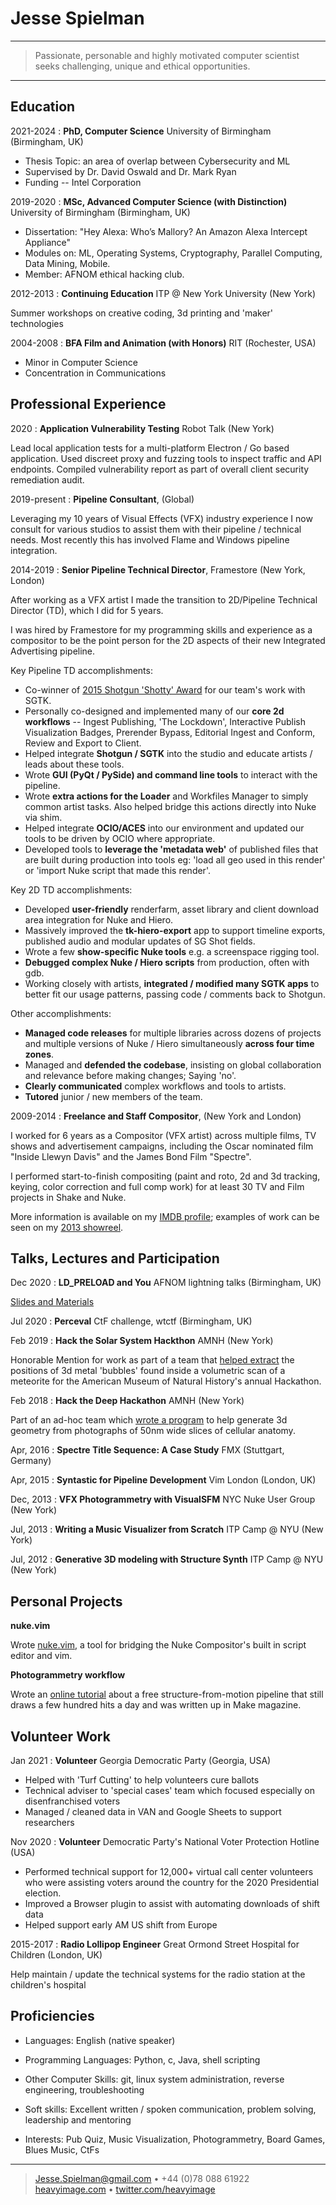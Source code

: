 Jesse Spielman
==============

----

>  Passionate, personable and highly motivated computer scientist seeks challenging, unique and ethical opportunities.

----

Education
---------

2021-2024
:   **PhD, Computer Science** University of Birmingham (Birmingham, UK)

* Thesis Topic: an area of overlap between Cybersecurity and ML
* Supervised by Dr. David Oswald and Dr. Mark Ryan
* Funding -- Intel Corporation

2019-2020
:   **MSc, Advanced Computer Science (with Distinction)** University of Birmingham (Birmingham, UK)

* Dissertation: "Hey Alexa: Who’s Mallory? An Amazon Alexa Intercept Appliance"
* Modules on: ML, Operating Systems, Cryptography, Parallel Computing, Data Mining, Mobile.
* Member: AFNOM ethical hacking club.

2012-2013
:   **Continuing Education** ITP @ New York University (New York)

Summer workshops on creative coding, 3d printing and 'maker' technologies

2004-2008
:   **BFA Film and Animation (with Honors)** RIT (Rochester, USA)

* Minor in Computer Science
* Concentration in Communications


Professional Experience
-----------------------

2020
:	**Application Vulnerability Testing** Robot Talk (New York)

Lead local application tests for a multi-platform Electron / Go based application. Used discreet proxy and fuzzing tools to inspect traffic and API endpoints. Compiled vulnerability report as part of overall client security remediation audit.

2019-present
:	**Pipeline Consultant**, (Global)

Leveraging my 10 years of Visual Effects (VFX) industry experience I now consult for various studios to assist them with their pipeline / technical needs.  Most recently this has involved Flame and Windows pipeline integration.

2014-2019
:	**Senior Pipeline Technical Director**, Framestore (New York, London)

After working as a VFX artist I made the transition to 2D/Pipeline Technical Director (TD), which I did for 5 years.

I was hired by Framestore for my programming skills and experience as a compositor to be the point person for the 2D aspects of their new Integrated Advertising pipeline.

Key Pipeline TD accomplishments:

* Co-winner of [2015 Shotgun 'Shotty' Award](https://www.shotgridsoftware.com/blog/2015-pipeline-awards-recipients/) for our team's work with SGTK.
* Personally co-designed and implemented many of our **core 2d workflows** -- Ingest Publishing, 'The Lockdown', Interactive Publish Visualization Badges, Prerender Bypass, Editorial Ingest and Conform, Review and Export to Client.
* Helped integrate **Shotgun / SGTK** into the studio and educate artists / leads about these tools.
* Wrote **GUI (PyQt / PySide) and command line tools** to interact with the pipeline.
* Wrote **extra actions for the Loader** and Workfiles Manager to simply common artist tasks. Also helped bridge this actions directly into Nuke via shim.
* Helped integrate **OCIO/ACES** into our environment and updated our tools to be driven by OCIO where appropriate.
* Developed tools to **leverage the 'metadata web'** of published files that are built during production into tools eg: 'load all geo used in this render' or 'import Nuke script that made this render'.

Key 2D TD accomplishments:

* Developed **user-friendly** renderfarm, asset library and client download area integration for Nuke and Hiero.
* Massively improved the **tk-hiero-export** app to support timeline exports, published audio and modular updates of SG Shot fields.
* Wrote a few **show-specific Nuke tools** e.g. a screenspace rigging tool.
* **Debugged complex Nuke / Hiero scripts** from production, often with gdb.
* Working closely with artists, **integrated / modified many SGTK apps** to better fit our usage patterns, passing code / comments back to Shotgun.

Other accomplishments:

* **Managed code releases** for multiple libraries across dozens of projects and multiple versions of Nuke / Hiero simultaneously **across four time zones**.
* Managed and **defended the codebase**, insisting on global collaboration and relevance before making changes; Saying 'no'.
* **Clearly communicated** complex workflows and tools to artists.
* **Tutored** junior / new members of the team.

2009-2014
:	**Freelance and Staff Compositor**, (New York and London)

I worked for 6 years as a Compositor (VFX artist) across multiple films, TV shows and advertisement campaigns, including the Oscar nominated film "Inside Llewyn Davis" and the James Bond Film "Spectre".

I performed start-to-finish compositing (paint and roto, 2d and 3d tracking, keying, color correction and full comp work) for at least 30 TV and Film projects in Shake and Nuke.

More information is available on my [IMDB profile](https://www.imdb.com/name/nm2993340/); examples of work can be seen on my [2013 showreel](https://vimeo.com/63213779).

Talks, Lectures and Participation
---------------------------------

Dec 2020
:	**LD_PRELOAD and You** AFNOM lightning talks (Birmingham, UK)

[Slides and Materials](https://github.com/heavyimage/ld_preload_afnom_talk)

Jul 2020
:	**Perceval** CtF challenge, wtctf (Birmingham, UK)

Feb 2019
:	**Hack the Solar System Hackthon** AMNH (New York)

Honorable Mention for work as part of a team that [helped extract](https://github.com/HackTheSolarSystem/3Dand2DBubblesInRock-OvernightOwls) the positions of 3d metal 'bubbles' found inside a volumetric scan of a meteorite for the American Museum of Natural History's annual Hackathon.

Feb 2018
:	**Hack the Deep Hackathon** AMNH (New York)

Part of an ad-hoc team which [wrote a program](https://github.com/HackTheDeep/teamgoop) to help generate 3d geometry from photographs of 50nm wide slices of cellular anatomy.

Apr, 2016
:   **Spectre Title Sequence: A Case Study** FMX (Stuttgart, Germany)

Apr, 2015
:	**Syntastic for Pipeline Development** Vim London (London, UK)

Dec, 2013
:	**VFX Photogrammetry with VisualSFM** NYC Nuke User Group (New York)

Jul, 2013
:	**Writing a Music Visualizer from Scratch** ITP Camp @ NYU (New York)

Jul, 2012
:	**Generative 3D modeling with Structure Synth** ITP Camp @ NYU (New York)

Personal Projects
-----------------

**nuke.vim**

Wrote [nuke.vim](https://www.github.com/heavyimage/nuke.vim), a tool for bridging the Nuke Compositor's built in script editor and vim.

**Photogrammetry workflow**

Wrote an [online tutorial](http://wedidstuff.heavyimage.com) about a free structure-from-motion pipeline that still draws a few hundred hits a day and was written up in Make magazine.


Volunteer Work
--------------

Jan 2021
:	**Volunteer** Georgia Democratic Party (Georgia, USA)

* Helped with 'Turf Cutting' to help volunteers cure ballots
* Technical adviser to 'special cases' team which focused especially on disenfranchised voters
* Managed / cleaned data in VAN and Google Sheets to support researchers

Nov 2020
:	**Volunteer** Democratic Party's National Voter Protection Hotline (USA)

* Performed technical support for 12,000+ virtual call center volunteers who were assisting voters around the country for the 2020 Presidential election.
* Improved a Browser plugin to assist with automating downloads of shift data
* Helped support early AM US shift from Europe


2015-2017
:	**Radio Lollipop Engineer** Great Ormond Street Hospital for Children (London, UK)

Help maintain / update the technical systems for the radio station at the children's hospital


Proficiencies
-------------

* Languages: English (native speaker)

* Programming Languages: Python, c, Java, shell scripting

* Other Computer Skills: git, linux system administration, reverse engineering, troubleshooting

* Soft skills: Excellent written / spoken communication, problem solving, leadership and mentoring

* Interests: Pub Quiz, Music Visualization, Photogrammetry, Board Games, Blues Music, CtFs


----
> <Jesse.Spielman@gmail.com> • +44 (0)78 088 61922 \
> [heavyimage.com](http://www.heavyimage.com) • [twitter.com/heavyimage](https://www.twitter.com/heavyimage)

